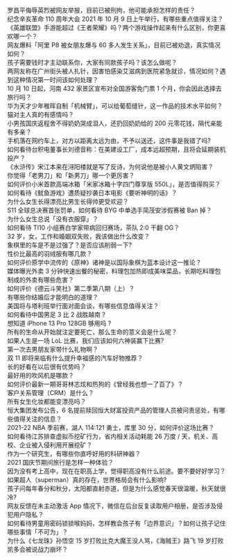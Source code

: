 罗昌平侮辱英烈被网友举报，目前已被刑拘，他可能承担怎样的责任？  
纪念辛亥革命 110 周年大会 2021 年 10 月 9 日上午举行，有哪些重点值得关注？  
《英雄联盟》手游能超过《王者荣耀》吗？两个游戏操作起来有什么区别，你更喜欢哪一个？  
网友爆料「阿里 P8 被女朋友爆与 60 多人发生关系」，目前已被劝退，真实情况如何？  
孩子需要钱时才主动联系你，大家有同款孩子吗？该怎么做呢？  
两网友称在广州街头被人扎针，因害怕感染艾滋病到医院紧急就诊，情况如何？遇到这种情况第一时间该如何处理？  
10 月 10 日起，河南 432 家景区宣布对全国游客免门票 1 个月，你会因此选择去旅行吗？  
华为天才少年稚晖自制「机械臂」，可以给葡萄缝针，这一作品的技术水平如何？  
猫对主人真的有感情吗？  
小男孩国庆返程舍不得奶奶哭成泪人，还扔回奶奶给的 200 元零花钱，隔代亲能有多亲？  
手机落在网约车上，对方以距离太远为由，不予以送还，这件事是我错了吗?  
如何看待台积电董事长刘德音称：在美建设工厂，成本远超预期，且将会延期装机投产？  
《水浒传》宋江本来在浔阳楼就是写了反诗，为何说他是被小人黄文炳陷害？  
你觉得「老男刀」和「新男刀」哪一个更厉害？  
如何评价小米首款高端冰箱「米家冰箱十字四门尊享版 550L」，是否值得购买？  
如何看待《鱿鱼游戏》遭质疑抄袭日本电影《要听神明的话》？  
为什么女生长得漂亮比男生长得帅更受欢迎？  
S11 全球总决赛首张罚单，如何看待 BYG 中单选手简茂安涉假赛被 Ban 掉？  
为什么女生总说「没有衣服穿」？  
如何看待 TI10 小组赛白学家带病回归赛场，茶队 2:0 干翻 OG？  
32 岁，女，工作和婚姻双失败，我该做出什么改变？  
象棋里的车是不是过强了？是否应该削弱一下?  
性价比最高的羽绒服有哪几款？  
如何评价原学中流传的《原神》诸神是以国际象棋为蓝本设计这一推论？  
媒体曝光外卖 3 分钟快速出餐的秘密，料理包加热即成美味菜品，长期吃料理包制成的外卖有哪些危害？  
如何评价《德云斗笑社》第二季第八期（上）？  
有哪些你结婚后才能明白的道理？  
美国将与塔利班举行面对面会谈，有哪些信息值得关注？  
如何看待中国男足 3 比 2 战胜越南？  
想知道 iPhone 13 Pro 128GB 够用吗 ?  
所有的生命从开始就注定要死亡，那么生命的意义会是什么呢？  
如果人生是一场 LoL 比赛，我们应该如何六神装赢下比赛?  
第一次去男朋友家带什么礼物啊？  
双 11 即将来临有什么提升幸福感的汽车好物推荐？  
长的好看在以后很有优势吗？  
最好用的吹风机是哪款？  
如何评价最新一期哥哥林志炫和热狗的《曾经我也想一了百了》？  
客户关系管理（CRM）是什么？  
所有女生化妆都能变漂亮吗？  
恒大集团发布公告，6 名提前赎回恒大财富投资产品的管理人员被问责惩处，有哪些值得关注的信息？  
2021-22 NBA 季前赛，湖人 114:121 勇士，库里 30 分，如何评价这场比赛？  
如何看待江苏排查虚拟币挖矿行为，省内相关活动耗能 26 万度 / 天，机关、高校、企业被入侵利用开展挖矿？  
作为一个研究生，有哪些你直呼好用的科研神器？  
2021 国庆节期间旅行是怎样一种体验？  
因为没有考上高中，现在在职高上学，觉得职高没有什么前途。要不要好好学习？  
如果超人（superman）真的存在，世界格局会有什么影响?  
孩子问每年春分和秋分，太阳都直射赤道，但是为什么感觉春天很温暖，秋天就很冷?  
网友反馈在未主动激活 App 情况下，微信在后台反复读取用户相册，是否涉及侵犯用户隐私？  
如何看待男童用密码锁锁喉妈妈，怎样教会孩子有「边界意识」？如何让孩子记住哪些事情「不可为」？  
为什么《七龙珠》孙悟空 15 岁打败比克大魔王没人骂，《海贼王》路飞 19 岁打败凯多会被说战力崩坏？  
